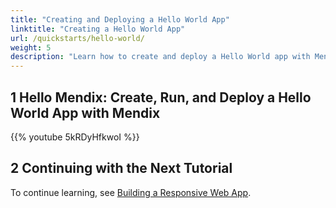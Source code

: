 ```yaml
---
title: "Creating and Deploying a Hello World App"
linktitle: "Creating a Hello World App"
url: /quickstarts/hello-world/
weight: 5
description: "Learn how to create and deploy a Hello World app with Mendix in two minutes."
---
```


## 1 Hello Mendix: Create, Run, and Deploy a Hello World App with Mendix

{{% youtube 5kRDyHfkwoI %}}

## 2 Continuing with the Next Tutorial

To continue learning, see [Building a Responsive Web App](/quickstarts/responsive-web-app/).
